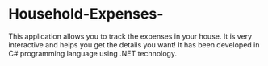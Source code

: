 # Household-Expenses-
This application allows you to track the expenses in your house. It is very interactive and helps you get the details you want!
It has been developed in C# programming language using .NET technology. 

